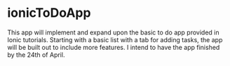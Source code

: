 # ionicToDoApp

This app will implement and expand upon the basic to do app provided in Ionic tutorials.
Starting with a basic list with a tab for adding tasks, the app will be built out to include more features. I intend to have the app finished by the 24th of April.
